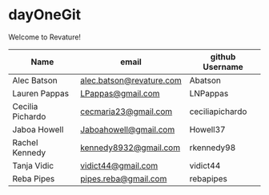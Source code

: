 # dayOneGit

Welcome to Revature!

| Name | email | github Username |
| ---- | ----- | --------------- | 
| Alec Batson | alec.batson@revature.com | Abatson |
| Lauren Pappas | LPappas@gmail.com | LNPappas |
| Cecilia Pichardo | cecmaria23@gmail.com | ceciliapichardo |
| Jaboa Howell | Jaboahowell@gmail.com | Howell37 |
| Rachel Kennedy| kennedy8932@gmail.com | rkennedy98 |
| Tanja Vidic | vidict44@gmail.com | vidict44 |
| Reba Pipes | pipes.reba@gmail.com | rebapipes |